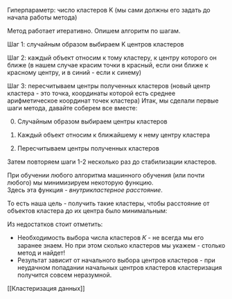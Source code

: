 

Гиперпараметр: число кластеров K (мы сами должны его задать до начала работы метода)

Метод работает итеративно. Опишем алгоритм по шагам.

Шаг 1: случайным образом выбираем K центров кластеров

Шаг 2: каждый объект относим к тому кластеру, к центру которого он ближе (в нашем случае красим точки в красный, если они ближе к красному центру, и в синий - если к синему)

Шаг 3: пересчитываем центры полученных кластеров (новый центр кластера - это точка, координаты которой есть среднее арифметическое координат точек кластера)
Итак, мы сделали первые шаги метода, давайте соберем все вместе:

0. Случайным образом выбираем центры кластеров

1. Каждый объект относим к ближайшему к нему центру кластера

2. Пересчитываем центры полученных кластеров

Затем повторяем шаги 1-2 несколько раз до стабилизации кластеров.

При обучении любого алгоритма машинного обучения (или почти любого) мы минимизируем некоторую функцию.  
Здесь эта функция - _внутрикластерное расстояние_.

То есть наша цель - получить такие кластеры, чтобы расстояние от объектов кластера до их центра было минимальным:

Из недостатков стоит отметить:

- Необходимость выбора числа кластеров 𝐾 - не всегда мы его заранее знаем. Но при этом сколько кластеров мы укажем - столько метод и найдет!  
- Результат зависит от начального выбора центров кластеров - при неудачном попадании начальных центров кластеров кластеризация получится совсем неразумной.  

[[Кластеризация данных]]